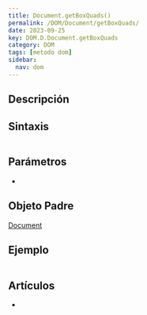 ```yaml
---
title: Document.getBoxQuads()
permalink: /DOM/Document/getBoxQuads/
date: 2023-09-25
key: DOM.D.Document.getBoxQuads
category: DOM
tags: [metodo dom]
sidebar:
  nav: dom
---
```


## Descripción


## Sintaxis


```javascript

```


## Parámetros

- 

## Objeto Padre


[Document](https://www.w3api.com/DOM/Document/)


## Ejemplo


```javascript

```


## Artículos

- 
